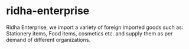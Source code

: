 # ridha-enterprise
Ridha Enterprise, we import a variety of foreign imported goods such as: Stationery items, Food items, cosmetics etc. and supply them as per demand of different organizations.
